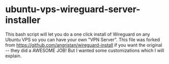 # ubuntu-vps-wireguard-server-installer
This bash script will let you do a one click install of Wireguard on any Ubuntu VPS so you can have your own "VPN Server". 
This file was forked from https://github.com/angristan/wireguard-install if you want the original -- they did a AWESOME JOB!
But I wanted some customizations which I will explain.
